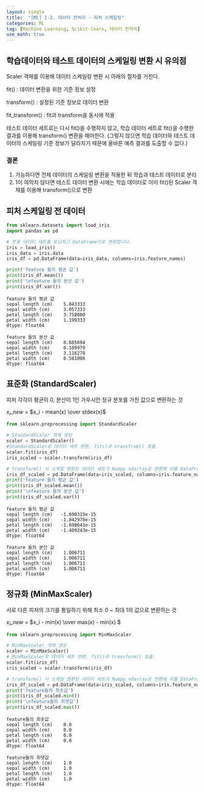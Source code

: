 ```yaml
---
layout: single
title:  "[ML] 1-2. 데이터 전처리 - 피처 스케일링"
categories: ML
tag: [Machine Learning, Scikit-learn, 데이터 전처리]
use_math: true
---
```


## 학습데이터와 테스트 데이터의 스케일링 변환 시 유의점
Scaler 객체를 이용해 데이터 스케일링 변환 시 아래의 절차를 거친다.

fit() : 데이터 변환을 위한 기준 정보 설정

transform() : 설정된 기준 정보로 데이터 변환

fit_transform() : fit과 transform을 동시에 적용

테스트 데이터 세트로는 다시 fit()을 수행하지 않고, 학습 데이터 세트로 fit()을 수행한 결과를 이용해 transform() 변환을 해야한다. (그렇지 않으면 학습 데이터와 테스트 데이터의 스케일링 기준 정보가 달라지기 때문에 올바른 예측 결과를 도출할 수 없다.)

### 결론
1. 가능하다면 전체 데이터의 스케일링 변환을 적용한 뒤 학습과 테스트 데이터로 분리
2. 1이 여의치 않다면 테스트 데이터 변환 시에는 학습 데이터로 이미 fit()된 Scaler 객체를 이용해 transform()으로 변환

## 피처 스케일링 전 데이터


```python
from sklearn.datasets import load_iris
import pandas as pd

# 붓꽃 데이터 세트를 로딩하고 DataFrame으로 변환합니다.
iris = load_iris()
iris_data = iris.data
iris_df = pd.DataFrame(data=iris_data, columns=iris.feature_names)

print('feature 들의 평균 값')
print(iris_df.mean())
print('\nfeature 들의 분산 값')
print(iris_df.var())
```

    feature 들의 평균 값
    sepal length (cm)    5.843333
    sepal width (cm)     3.057333
    petal length (cm)    3.758000
    petal width (cm)     1.199333
    dtype: float64
    
    feature 들의 분산 값
    sepal length (cm)    0.685694
    sepal width (cm)     0.189979
    petal length (cm)    3.116278
    petal width (cm)     0.581006
    dtype: float64
    

## 표준화 (StandardScaler)
피처 각각이 평균이 0, 분산이 1인 가우시안 정규 분포를 가진 값으로 변환하는 것

$x_i$_$new$ $=$ $x_i - mean(x) \over stdex(x)$


```python
from sklearn.preprocessing import StandardScaler

# StandardScaler 객체 생성
scaler = StandardScaler()
#StandardScaler로 데이터 세트 변환, fit()과 transfrom() 호출.
scaler.fit(iris_df)
iris_scaled = scaler.transform(iris_df)

# transform() 시 스케일 변환된 데이터 세트가 Numpy ndarray로 반환돼 이를 DataFrame으로 변환
iris_df_scaled = pd.DataFrame(data=iris_scaled, columns=iris.feature_names)
print('feature 들의 평균 값')
print(iris_df_scaled.mean())
print('\nfeature 들의 분산 값')
print(iris_df_scaled.var())
```

    feature 들의 평균 값
    sepal length (cm)   -1.690315e-15
    sepal width (cm)    -1.842970e-15
    petal length (cm)   -1.698641e-15
    petal width (cm)    -1.409243e-15
    dtype: float64
    
    feature 들의 분산 값
    sepal length (cm)    1.006711
    sepal width (cm)     1.006711
    petal length (cm)    1.006711
    petal width (cm)     1.006711
    dtype: float64
    

## 정규화 (MinMaxScaler)
서로 다른 피처의 크기를 통일하기 위해 최소 0 ~ 최대 1의 값으로 변환하는 것

$x_i$_$new$ $=$ $x_i - min(x) \over max(x) - min(x) $


```python
from sklearn.preprocessing import MinMaxScaler

# MinMaxScaler 객체 생성
scaler = MinMaxScaler()
# MinMaxScaler로 데이터 세트 변환. fit()과 transform() 호출.
scaler.fit(iris_df)
iris_scaled = scaler.transform(iris_df)

# transform() 시 스케일 변환된 데이터 세트가 Numpy ndarray로 반환돼 이를 DataFrame으로 변환
iris_df_scaled = pd.DataFrame(data=iris_scaled, columns=iris.feature_names)
print('feature들의 최솟값')
print(iris_df_scaled.min())
print('\nfeature들의 최댓값')
print(iris_df_scaled.max())
```

    feature들의 최솟값
    sepal length (cm)    0.0
    sepal width (cm)     0.0
    petal length (cm)    0.0
    petal width (cm)     0.0
    dtype: float64
    
    feature들의 최댓값
    sepal length (cm)    1.0
    sepal width (cm)     1.0
    petal length (cm)    1.0
    petal width (cm)     1.0
    dtype: float64
    
